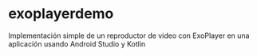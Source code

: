 # exoplayerdemo
Implementación simple de un reproductor de video con ExoPlayer en una aplicación usando Android Studio y Kotlin

